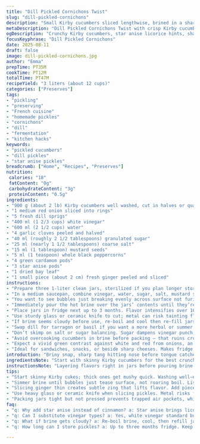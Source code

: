 ```yaml
---
title: "Dill Pickled Cornichons Twist"
slug: "dill-pickled-cornichons"
description: "Small Kirby cucumbers sliced lengthwise, brined in a sharp vinegar mix with fresh dill, sliced onions, garlic, and a medley of spices including cardamom pods and star anise replacing clove and cinnamon. Simmered briefly then poured hot over cucumbers in jars. Chill, steep flavors for two weeks. Shelf life about 3 months refrigerated. Adapted for a subtle sweetness and a warming spice aroma with hints of licorice from star anise. Great for snacking, sandwiches, charcuterie. No gluten, dairy, nuts or eggs."
metaDescription: "Dill Pickled Cornichons Twist with crisp Kirby cucumbers, aromatic star anise, fresh dill, garlic, and spices in sharp brine. Chill for bold snap, tang, and crunch."
ogDescription: "Crunchy Kirby cucumbers, star anise licorice hints, sharp brine, fresh dill, garlic, and spices. Chill two weeks, fridge for months. Bold, crisp, rustic French-style pickles."
focusKeyphrase: "Dill Pickled Cornichons"
date: 2025-08-11
draft: false
image: dill-pickled-cornichons.jpg
author: "Emma"
prepTime: PT35M
cookTime: PT12M
totalTime: PT47M
recipeYield: "3 liters (about 12 cups)"
categories: ["Preserves"]
tags:
- "pickling"
- "preserving"
- "French cuisine"
- "homemade pickles"
- "cornichons"
- "dill"
- "fermentation"
- "kitchen hacks"
keywords:
- "pickled cucumbers"
- "dill pickles"
- "star anise pickles"
breadcrumb: ["Home", "Recipes", "Preserves"]
nutrition: 
 calories: "18"
 fatContent: "0g"
 carbohydrateContent: "3g"
 proteinContent: "0.5g"
ingredients:
- "900 g (about 2 lb) Kirby cucumbers well washed, cut in halves or quarters lengthwise depending on thickness"
- "1 medium red onion sliced into rings"
- "5 fresh dill sprigs"
- "400 ml (1 2/3 cups) white vinegar"
- "600 ml (2 1/2 cups) water"
- "4 garlic cloves peeled and halved"
- "40 ml (roughly 2 1/2 tablespoons) granulated sugar"
- "25 ml (nearly 1 1/2 tablespoons) coarse salt"
- "15 ml (1 tablespoon) mustard seeds"
- "5 ml (1 teaspoon) whole black peppercorns"
- "4 green cardamom pods"
- "3 star anise pods"
- "1 dried bay leaf"
- "1 small piece (about 2 cm) fresh ginger peeled and sliced"
instructions:
- "Prepare three 1-liter clean jars, sterilized if you plan longer storage. Distribute cucumbers, red onion rings, and dill evenly among them. Add sliced ginger pieces among jars for a subtle zing."
- "In a medium saucepan, combine vinegar, water, sugar, salt, mustard seeds, peppercorns, cardamom pods, star anise, bay leaf, and garlic halves. Bring to a rolling boil over medium-high. Once boiling, reduce heat to low and simmer gently for about 7 to 8 minutes."
- "You want to see bubbles just breaking evenly across surface not furious rolling. Aromas should deepen, spices infuse liquid with hints of licorice and warm peppercorn crackle."
- "Immediately pour the hot brine over the jars’ contents until they’re covered, leaving about 1 cm headspace. Cap jars tightly. Let sit at room temperature until lukewarm — you’ll notice condensation inside jars. No shaking; infusion starts now."
- "Place jars in fridge next up to 3 months. Flavor intensifies over 10 to 14 days but safe to sample earlier — cucumbers soften slightly but keep crisp snap."
- "Use sturdy glass or ceramic knife to cut; metal can risk tainting flavors if jars opened long term."
- "If brine seems cloudy before use, re-boil and cool then re-fill jars to keep pickles fresh and safe."
- "Swap dill for tarragon or basil if you want a more herbal or summer vibe but remember the classic dill and cardamom combo is signature here."
- "Don’t skimp on salt or sugar balancing. Sugar dampens vinegar punch; salt is key to crisp texture."
- "Avoid overcooking cucumbers in brine before packing — that ruins crunch and texture. Adding fresh spices direct into jars keeps flavor fresher."
- "Expect a vivid green contrast against white and red from onions, an inviting homemade rustic look."
- "Ideal for sandwiches, snacks, or beside sharp cheeses. Makes fridge pop sounds when you open jars, that’s the ‘seal’ telling you all is good."
introduction: "Briny snap, sharp tang hitting nose before tongue catches the crisp bite. Dill, garlic, and bustling spices swapping out sweet cinnamon for star anise, a gamble but worth it for that subtle licorice hint. I've played with ratios before—skipped sugar, regret quickly. Adding ginger sliced thin was a late night experiment and suddenly the usual pickle gets this zing, brightness elevates simple cucumbers. Frugality here—less vinegar, more water; must watch for dilution factor or flavor goes flat. Choosing red onion over white drops sweetness but ramps color and subtle bite. The slow simmer stage, bubbles just teasing, that's where the magic happens—aromas bloom, vitality sharpens. Dumping hot brine over glass-packed crisp cucumbers is sensory—steam clouds, sizzling hiss, you smell layers developing. Wait, wait, two weeks minimum. Patience tested, tannins mellow. Fridge chilled, plastic lids scream 'don't waste me'. Crunch rewards the wait every time. Pickling's not just preservation, it's active living, changing textures and flavours. Remember these little jars, kitchen jewels."
ingredientsNote: "Start with skinny Kirby cucumbers for the best crunch. Thick or fat cukes become mush quickly. Washing’s mandatory; dirt and wax spoil brine clarity and jar integrity. The red onion swap cuts sweetness a notch and adds awesome visual contrast. Dill fresh, vigorous, not limp, or the aroma fails mid-process. I boosted the garlic cloves to four to offset sweetness. Sugar has a balancing effect but too much masks the twang; start low and adjust batch to batch. Salt content around 25 ml keeps crispness without overdosing saltiness. Mustard seeds marry perfectly with cardamom and peppercorns. Star anise over cinnamon and clove shifted the aromatic profile entirely—try both to find your jam. Bay leaf standard, but fresh ginger slices sneak a clean, peppery snap. Vinegar and water ratio adjusted down slightly to soften the bite—vinegar too high burns bright but can overwhelm. If stuck, apple cider vinegar is an acceptable swap that adds fruitiness. Sterilize jars if planning for several months; refrigeration mandatory for freshness and safety. Rubber gloves help when handling jalapeño powder additions—don’t skip rinsing hands after touching fresh ginger either."
instructionsNote: "Layering flavors right in jars before pouring brine avoids cooking cucumbers in the liquid, preserving crunch. Filling jars tight but not packed prevents trapped air pockets causing spoilage. Heating the brine to a vigorous boil releases spice oils—don’t rush this; scent is the cue to simmer done. Simmering around 7 minutes lets sugar dissolve cleanly, spices marry the vinegar and water base without dulling brightness. Pour slowly but thoroughly; splash backs mean hot liquid burns but incomplete covers cause spoilage. Sealing while warm creates a subtle vacuum with cooling, aiding shelf life. Cooling at room temp until lukewarm realizes condensation, re-distributing spices all around cucumbers and onions. Don’t shake after sealing or the solids cloud the brine. Patience—two weeks minimum before flavors meld. If you see any slime or odd smells during storage, toss . Re-boiling the brine is a salvage trick when cloudy. Freshness tests by biting—the crunch should remain but vines bite softens. Keep jars upright with consistent fridge temps. Opening jar sharpness dulls over weeks but flavor deepens with time. A kitchen trick: put a teaspoon of brine in mouth early to guess flavor development. This prevents disappointment when you open full jar too soon."
tips:
- "Start skinny Kirby cukes; thick ones get mushy quick. Washing well—no skipping. Dirt messes brine clarity, waxy skins prevent proper soaking. Red onion adds color and cuts sweetness, gives slight bite. Fresh dill only; limp means aroma fails mid-process. Garlic amount important, boosts punch to balance sugar. Sugar too high masks tang. Salt crucial; mess with it and texture goes sad—aim close to 25 ml. Mustard seeds work well with cardamom and peppercorns, spices marry in simmer."
- "Simmer brine until bubbles just tease surface, not roaring boil. Listen for light hiss, smell spice oils blooming—star anise brings that licorice note replacing cinnamon. Too fast, you lose aromatics and clarity. Pour hot liquid carefully; any splash burns. Filling jars close but leave 1 cm headspace prevents overflow. Cool at room temp till lukewarm, watch condensation; this settles spices around cucumbers and onions evenly. No shaking after sealing—brine clouds fast if moved."
- "Slicing ginger thin creates subtle zing that lifts flavor. Add pieces among jars before brine pour, not in simmer. Fresh ginger’s peppery snap balances herbs. Swap herbs if wanted—tarragon or basil gives summer twist but dill-cardamom combo is backbone. Consider apple cider vinegar swap; lowers sharpness, adds fruitiness. Keep brine vinegar lower to avoid overpowering, more water softens bite. Mustard seeds and cardamom pods are spice anchors, don’t skip either."
- "Use heavy glass or ceramic knife when slicing pickles. Metal risks flavor taint if stored long. If brine clouds early, re-boil it, cool down then refill jars—you save batch and keep pickles safe. Store upright consistently in fridge for up to 3 months. Flavor blooms at 10-14 days, cucumbers soften slightly but keep snap. Opening jars sounds pop; that’s vacuum break, seals freshness. Tannins mellow over time, patience pays off here."
- "Packing jars tight but not pressed prevents trapped air pockets, which cause spoilage. Layer cucumbers, onions, dill, and ginger evenly to distribute flavor. Leaving space stops mush from developing from steam pressure. Sugar and salt balance key—too much sugar dulls vinegar; too little salt kills crunch. Simmering time about 7 mins enough to dissolve sugar, marry spices without dulling brightness. Pour slowly but thorough; covers everything and avoids partial spoilage. Refrigerate mandatory."
faq:
- "q: Why add star anise instead of cinnamon? a: Star anise brings licorice hints, softer than cinnamon. Changes aroma completely. I’ve tried both, star anise wins for subtle warmth. Cinnamon too sweet sometimes. Star anise adds depth, less cloying. Use three pods; less or more shifts tone."
- "q: Can I substitute vinegar types? a: Yes, white vinegar standard but apple cider vinegar works with fruit notes. Reduces sharp burn, softer tang. Use same volumes but taste after simmer. Avoid balsamic or flavored unless careful—can cloud brine or overpower."
- "q: What if brine gets cloudy? a: Re-boil brine, cool, then refill jars. Cloudiness means microbes or residue, reheating kills bad stuff. Don’t shake jars; movement clouds brine. Proper seal and fridge slows issues. If slime or smells appear, toss batch."
- "q: How long can I store pickles? a: Up to three months fridge. Keep jars upright, consistent temp. Flavor improves 10-14 days; still safe after. Don’t trust if smell off or slimy. Plastic lids not favored; glass best. Sterilize jars if storing long. Room temp OK for short, but fridge safest."

---
```

